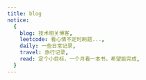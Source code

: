 ```yaml
---
title: blog
notice:
  {
    blog: 技术相关博客,
    leetcode: 看心情不定时刷题...,
    daily: 一些日常记录,
    travel: 旅行记录,
    read: 定个小目标，一个月看一本书，希望能完成,
  }
---
```


<ListTags />

<ListPosts type="blog" />
